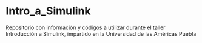 # Intro_a_Simulink
Repositorio con información y códigos a utilizar durante el taller Introducción a Simulink, impartido en la Universidad de las Américas Puebla
